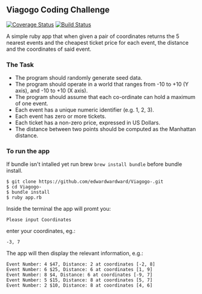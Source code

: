 ## Viagogo Coding Challenge
[![Coverage Status](https://coveralls.io/repos/github/edwardwardward/Viagogo-/badge.svg?branch=master)](https://coveralls.io/github/edwardwardward/Viagogo-?branch=master)
[![Build Status](https://travis-ci.org/edwardwardward/Viagogo-.svg?branch=master)](https://travis-ci.org/edwardwardward/Viagogo-)

A simple ruby app that when given a pair of coordinates returns the 5 nearest events and the cheapest ticket price for each event, the distance and the coordinates of said event.


### The Task

* The program should randomly generate seed data.
* The program should operate in a world that ranges from -10 to +10 (Y axis), and -10 to +10 (X axis).
* The program should assume that each co-ordinate can hold a maximum of one event.
* Each event has a unique numeric identifier (e.g. 1, 2, 3).
* Each event has zero or more tickets.
* Each ticket has a non-zero price, expressed in US Dollars.
* The distance between two points should be computed as the Manhattan distance.

### To run the app

  If bundle isn't intalled yet run brew ```brew install bundle``` before bundle install.

  ```
  $ git clone https://github.com/edwardwardward/Viagogo-.git
  $ cd Viagogo-
  $ bundle install
  $ ruby app.rb
  ```
  
  Inside the terminal the app will promt you:
  
  ```
  Please input Coordinates
  ```
  
  enter your coordinates, eg.:
  
  ```
  -3, 7
  ```
  
  The app will then display the relevant information, e.g.:
  
  ```
  Event Number: 4 $47, Distance: 2 at coordinates [-2, 8]
  Event Number: 6 $25, Distance: 6 at coordinates [1, 9]
  Event Number: 8 $4, Distance: 6 at coordinates [-9, 7]
  Event Number: 5 $15, Distance: 8 at coordinates [5, 7]
  Event Number: 2 $10, Distance: 8 at coordinates [4, 6]
  ```
  
  
  
